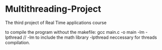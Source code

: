 # Multithreading-Project
The third project of Real Time applications course

to compile the program without the makefile:
gcc main.c -o main -lm -lpthread  // -lm to include the math library -lpthread neccessary for threads compilation.
